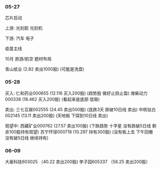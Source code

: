 ### 05-27
芯片启动

上游:
光刻胶
光刻机

下游:
汽车
电子

疫苗主线

10月 旅游/航空 题材布局

青山纸业 (2.82 卖出1000股) (可能是洗盘)


### 05-28
买入:
仁和药业000655 (12.116 买入200股) (趋势股 做好止损止盈)
潍柴动力000338 (18.462 买入200股) (看起来是底部 低吸)

卖出:
三七互娱002555 (24.45 卖出500股) (连跌3天 跌破10日线 卖出)
中核钛白002145 (13.11 卖出200股) (天地板 下探到10日线 卖出)

观望中:
西藏矿业000762 (27.57 卖出100股) (下跌趋势 十字星 没有跌破5日线 剩余100股持有观望)
苏宁环球000718 (10.297 持有300股) (没有板上去 下午回撤 没有破5日线 继续持有)

### 06-09
大豪科技603025 （40.22 卖出200股)
李子园605337 （56.25 卖出200股）